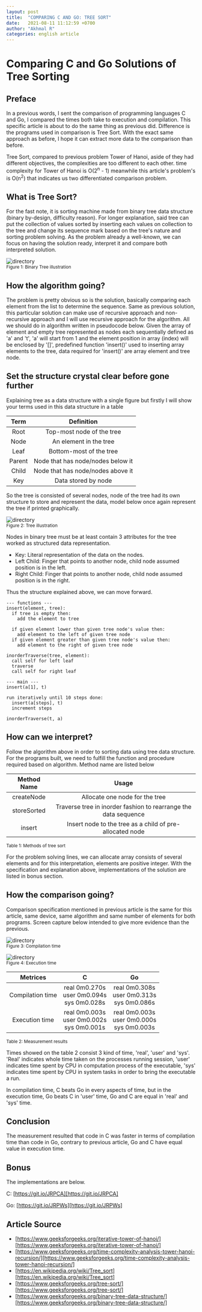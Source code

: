```yaml
---
layout: post
title:  "COMPARING C AND GO: TREE SORT"
date:   2021-08-11 11:12:59 +0700
author: "Akhmal R"
categories: english article
---
```


# Comparing C and Go Solutions of Tree Sorting

## Preface

In a previous words, I sent the comparison of programming languages C and Go, I compared the times both take to execution and compilation. This specific article is about to do the same thing as previous did. Difference is the programs used in comparison is Tree Sort. With the exact same approach as before, I hope it can extract more data to the comparison than before.

Tree Sort, compared to previous problem Tower of Hanoi, aside of they had different objectives, the complexities are too different to each other. time complexity for Tower of Hanoi is O(2<sup>n</sup> - 1) meanwhile this article's problem's is O(n<sup>2</sup>) that indicates us two differentiated comparison problem.

## What is Tree Sort?

For the fast note, it is sorting machine made from binary tree data structure (binary by-design, difficulty reason). For longer explanation, said tree can put the collection of values sorted by inserting each values on collection to the tree and change its sequence mark based on the tree's nature and sorting problem solving. As the problem already a well-known, we can focus on having the solution ready, interpret it and compare both interpreted solution.

![directory](https://raw.githubusercontent.com/akhmal22/akhmal22.github.io/master/images/binary-tree-to-DLL.png)
<br/><sub>Figure 1: Binary Tree illustration</sub>

## How the algorithm going?

The problem is pretty obvious so is the solution, basically comparing each element from the list to determine the sequence. Same as previous solution, this particular solution can make use of recursive approach and non-recursive approach and I will use recursive approach for the algorithm. All we should do in algorithm written in pseudocode below. Given the array of element and empty tree represented as nodes each sequentially defined as 'a' and 't', 'a' will start from 1 and the element position in array (index) will be enclosed by '[]', predefined function 'insert()' used to inserting array elements to the tree, data required for 'insert()' are array element and tree node.

## Set the structure crystal clear before gone further

Explaining tree as a data structure with a single figure but firstly I will show your terms used in this data structure in a table

| Term | Definition |
| :----: | :----: |
| Root | Top-most node of the tree |
| Node | An element in the tree |
| Leaf | Bottom-most of the tree |
| Parent | Node that has node/nodes below it |
| Child | Node that has node/nodes above it |
| Key | Data stored by node |

So the tree is consisted of several nodes, node of the tree had its own structure to store and represent the data, model below once again represent the tree if printed graphically.

![directory](https://www.tutorialspoint.com/data_structures_algorithms/images/binary_tree.jpg)
<br/><sub>Figure 2: Tree illustration</sub>

Nodes in binary tree must be at least contain 3 attributes for the tree worked as structured data representation.
- Key: Literal representation of the data on the nodes.
- Left Child: Finger that points to another node, child node assumed position is in the left.
- Right Child: Finger that points to another node, child node assumed position is in the right.

Thus the structure explained above, we can move forward.

```
--- functions ---
insert(element, tree):
  if tree is empty then:
    add the element to tree

  if given element lower than given tree node's value then:
    add element to the left of given tree node
  if given element greater than given tree node's value then:
    add element to the right of given tree node

inorderTraverse(tree, element):
  call self for left leaf
  traverse
  call self for right leaf

--- main ---
insert(a[1], t)

run iteratively until 10 steps done:
  insert(a[steps], t)
  increment steps

inorderTraverse(t, a)
```

## How can we interpret?

Follow the algorithm above in order to sorting data using tree data structure. For the programs built, we need to fulfill the function and procedure required based on algorithm. Method name are listed below

| Method Name | Usage |
| :----: | :----: |
| createNode | Allocate one node for the tree |
| storeSorted | Traverse tree in inorder fashion to rearrange the data sequence |
| insert | Insert node to the tree as a child of pre-allocated node |

<sub>Table 1: Methods of tree sort</sub>

For the problem solving lines, we can allocate array consists of several elements and for this interpretation, elements are positive integer. With the specification and explanation above, implementations of the solution are listed in bonus section.

## How the comparison going?

Comparison specification mentioned in previous article is the same for this article, same device, same algorithm and same number of elements for both programs. Screen capture below intended to give more evidence than the previous.

![directory](https://raw.githubusercontent.com/akhmal22/akhmal22.github.io/master/images/compiletree.png)
<br/><sub>Figure 3: Compilation time</sub>

![directory](https://raw.githubusercontent.com/akhmal22/akhmal22.github.io/master/images/executetree.png)
<br/><sub>Figure 4: Execution time</sub>

| Metrices | C | Go |
| :----: | :----: | :----: |
| Compilation time | real 0m0.270s<br /> user 0m0.094s<br /> sys 0m0.028s | real 0m0.308s<br /> user 0m0.313s<br /> sys 0m0.086s |
| Execution time | real 0m0.003s<br /> user 0m0.002s<br /> sys 0m0.001s | real 0m0.003s<br /> user 0m0.000s<br /> sys 0m0.003s |

<sub>Table 2: Measurement results</sub>

Times showed on the table 2 consist 3 kind of time, 'real', 'user' and 'sys'. 'Real' indicates whole time taken on the processes running session, 'user' indicates time spent by CPU in computation process of the executable, 'sys' indicates time spent by CPU in system tasks in order to bring the executable a run.

In compilation time, C beats Go in every aspects of time, but in the execution time, Go beats C in 'user' time, Go and C are equal in 'real' and 'sys' time.

## Conclusion

The measurement resulted that code in C was faster in terms of compilation time than code in Go, contrary to previous article, Go and C have equal value in execution time.

## Bonus

The implementations are below.

C: [https://git.io/JRPCA][https://git.io/JRPCA]

Go: [https://git.io/JRPWs][https://git.io/JRPWs]

## Article Source

- [https://www.geeksforgeeks.org/iterative-tower-of-hanoi/][https://www.geeksforgeeks.org/iterative-tower-of-hanoi/]
- [https://www.geeksforgeeks.org/time-complexity-analysis-tower-hanoi-recursion/][https://www.geeksforgeeks.org/time-complexity-analysis-tower-hanoi-recursion/]
- [https://en.wikipedia.org/wiki/Tree_sort][https://en.wikipedia.org/wiki/Tree_sort]
- [https://www.geeksforgeeks.org/tree-sort/][https://www.geeksforgeeks.org/tree-sort/]
- [https://www.geeksforgeeks.org/binary-tree-data-structure/][https://www.geeksforgeeks.org/binary-tree-data-structure/]


[https://git.io/JRPCA]: https://git.io/JRPCA
[https://git.io/JRPWs]: https://git.io/JRPWs
[https://www.geeksforgeeks.org/iterative-tower-of-hanoi/]: https://www.geeksforgeeks.org/iterative-tower-of-hanoi/
[https://www.geeksforgeeks.org/time-complexity-analysis-tower-hanoi-recursion/]: https://www.geeksforgeeks.org/time-complexity-analysis-tower-hanoi-recursion/
[https://en.wikipedia.org/wiki/Tree_sort]: https://en.wikipedia.org/wiki/Tree_sort
[https://www.geeksforgeeks.org/tree-sort/]: https://www.geeksforgeeks.org/tree-sort/
[https://www.geeksforgeeks.org/binary-tree-data-structure/]: https://www.geeksforgeeks.org/binary-tree-data-structure/
